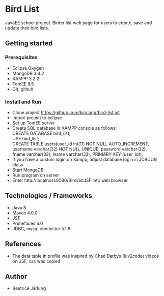 # Bird List

JavaEE school project. Birder list web page for users to create, save and update their bird lists.

## Getting started

### Prerequisites
* Eclipse Oxygen
* MongoDB 3.4.2
* XAMPP 3.2.2
* TomEE 8.5
* Git, github

### Install and Run

* Clone project https://github.com/bjarlung/bird-list.git
* Import project to eclipse
* Set up TomEE server
* Create SQL database in XAMPP console as follows:  
  CREATE DATABASE bird_list;  
  USE bird_list;  
  CREATE TABLE users(user_id int(11) NOT NULL AUTO_INCREMENT, username varchar(32) NOT NULL UNIQUE, password varchar(32), fname varchar(32), lname varchar(32), PRIMARY KEY (user_id));
 * If you have a custom login on Xampp, adjust database login in JDBCUtil class
* Start MongoDB
* Run program on server
* Enter http://localhost:8080/BirdListJSF into web browser

## Technologies / Frameworks

* Java 8
* Maven 4.0.0
* JSF
* Primefaces 6.0
* JDBC, mysql connector 5.1.6

## References
* The data table in profile was inspired by Chad Darbys (luv2code) videos on JSF, css was copied 

## Author
* Beatrice Järlung




